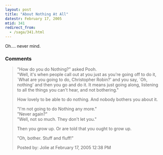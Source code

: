 ```yaml
---
layout: post
title: "About Nothing At All"
datestr: February 17, 2005
mtid: 341
redirect_from:
  - /saga/341.html
---
```


Oh.... never mind.

### Comments

<blockquote>
 "How do you do Nothing?" asked Pooh. <br />
"Well, it's when people call out at you just as you're going off to do it, `What are you going to do, Christopher Robin?' and you say, `Oh, nothing' and then you go and do it. It means just going along, listening to all the things you can't hear, and not bothering."

How lovely to be able to do nothing.  And nobody bothers you about it.

"I'm not going to do Nothing any more." <br />
"Never again?" <br />
"Well, not so much. They don't let you."

Then you grow up.  Or are told that you ought to grow up.

"Oh, bother.  Stuff and fluff!"
<div class="comment-meta">Posted by: Jolie at February 17, 2005 12:38 PM</div> </blockquote>

